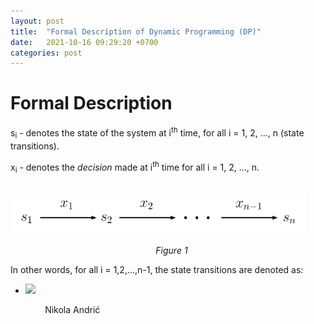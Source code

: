 ```yaml
---
layout: post
title:  "Formal Description of Dynamic Programming (DP)"
date:   2021-10-16 09:29:20 +0700
categories: post
---
```

<script type="text/javascript" src="http://cdn.mathjax.org/mathjax/latest/MathJax.js?config=default"></script>


# Formal Description

s<sub>i</sub> - denotes the state of the system at i<sup>th</sup> time, for all i = 1, 2, ..., n (state transitions).

x<sub>i</sub> - denotes the *decision* made at i<sup>th</sup> time for all i = 1, 2, ..., n.

&nbsp;&nbsp;&nbsp;&nbsp;&nbsp;&nbsp;&nbsp;&nbsp;&nbsp;&nbsp;&nbsp;&nbsp;&nbsp;&nbsp;&nbsp;&nbsp;&nbsp;&nbsp; 
![formal representation](../../assets/posts_images/formal_dp_0.png)

&nbsp;&nbsp;&nbsp;&nbsp;&nbsp;&nbsp;&nbsp;&nbsp;&nbsp;&nbsp;&nbsp;&nbsp;&nbsp;&nbsp;&nbsp;&nbsp;&nbsp;&nbsp;&nbsp;&nbsp;&nbsp;&nbsp;&nbsp;&nbsp;&nbsp;&nbsp;&nbsp;&nbsp;&nbsp;&nbsp;&nbsp;&nbsp;&nbsp;&nbsp;&nbsp;&nbsp;&nbsp;&nbsp;&nbsp;&nbsp;&nbsp;&nbsp;&nbsp;&nbsp;&nbsp;&nbsp;&nbsp;&nbsp;&nbsp;&nbsp;&nbsp;&nbsp;&nbsp;&nbsp;&nbsp;&nbsp;&nbsp;&nbsp;&nbsp;*Figure 1*

In other words, for all i = 1,2,...,n-1, the state transitions are denoted as:

- <img src="https://latex.codecogs.com/gif.latex?O_t=\text { Onset event at time bin } t " /> 

&nbsp;&nbsp;&nbsp;&nbsp;&nbsp;&nbsp;&nbsp;&nbsp;&nbsp;&nbsp;&nbsp;&nbsp;&nbsp;
Nikola Andrić
